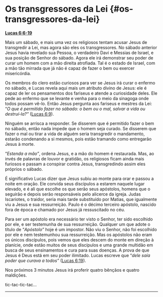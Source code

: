 # Os transgressores da Lei {#os-transgressores-da-lei}

[**Lucas 6:6-19**](http://bibliaonline.com.br/acf/lc/6/6-19)

Mais um sábado, e mais uma vez os religiosos tentam acusar Jesus de transgredir a Lei, mas agora são eles os transgressores. No sábado anterior Jesus havia revelado sua Pessoa, o verdadeiro Davi e Messias de Israel, e sua posição de Senhor do sábado. Agora ele irá demonstrar seu poder de curar um homem com a mão direita atrofiada. Tal é o estado de Israel, com a mão tão mirrada que já não é capaz de fazer o bem ou exercer misericórdia.

Os membros do clero estão curiosos para ver se Jesus irá curar o enfermo no sábado, e Lucas revela aqui mais um atributo divino de Jesus: ele é capaz de ler os pensamentos dos fariseus e atende a curiosidade deles. Ele pede ao enfermo que se levante e venha para o meio da sinagoga onde todos possam vê-lo. Então Jesus pergunta aos fariseus e mestres da Lei: “_O que é permitido fazer no sábado: o bem ou o mal, salvar a vida ou destruí-la?”_ ([Lucas 6:9](http://bibliaonline.com.br/acf/lc/6/9)).

Ninguém se arrisca a responder. Se disserem que é permitido fazer o bem no sábado, então nada impede que o homem seja curado. Se disserem que fazer o mal ou tirar a vida de alguém seria transgredir o mandamento, estarão condenando a si mesmos, pois estão tramando como entregarão Jesus à morte.

“_Estenda a mão”_, ordena Jesus, e a mão do homem é restaurada. Mas, ao invés de palavras de louvor e gratidão, os religiosos ficam ainda mais furiosos e passam a conspirar contra Jesus, transgredindo assim eles próprios o sábado.

É significativo Lucas dizer que Jesus subiu ao monte para orar e passou a noite em oração. Ele convida seus discípulos a estarem naquele lugar elevado, e é ali que escolhe os que serão seus apóstolos, homens que o seguirão e depois serão responsáveis pelo alicerce da igreja. Judas Iscariotes, o traidor, seria mais tarde substituído por Matias, que igualmente viu a Jesus e sua ressurreição. Paulo é o décimo terceiro apóstolo, nascido fora de época e chamado por Jesus já ressuscitado no céu.

Para ser um apóstolo era necessário ter visto o Senhor, ter sido escolhido por ele, e ser testemunha de sua ressurreição. Qualquer um que adote o título de “_Apóstolo”_ hoje é um impostor. Não viu o Senhor, não foi escolhido por ele e nem testemunhou sua ressurreição. Mas os apóstolos não eram os únicos discípulos, pois vemos que eles descem do monte em direção à planície, onde estão muitos de seus discípulos e uma grande multidão em busca de seus ensinamentos e cura para suas doenças. A prova de que Jesus é Deus está em seu poder ilimitado. Lucas escreve que “_dele saía poder que curava a todos”_ ([Lucas 6:19](http://bibliaonline.com.br/acf/lc/6/19)).

Nos próximos 3 minutos Jesus irá proferir quatro bênçãos e quatro maldições.

tic-tac-tic-tac...

*****